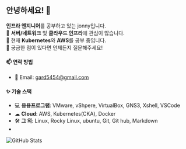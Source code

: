 ## 안녕하세요! 👋

**인프라 엔지니어**를 공부하고 있는 jonny입니다.  
🚀 **서버/네트워크** 및 **클라우드 인프라**에 관심이 많습니다.  
🌱 현재 **Kubernetes**와 **AWS**를 공부 중입니다.  
💬 궁금한 점이 있다면 언제든지 질문해주세요!  

#### 📫 연락 방법  
- 📧 Email: gard5454@gmail.com

#### ✨ 기술 스택  
- 💻 **응용프로그램**: VMware, vShpere, VirtualBox, GNS3, Xshell, VSCode
- ☁ **Cloud**: AWS, Kubernetes(CKA), Docker
- 🛠 **그 외**: Linux, Rocky Linux, ubuntu, Git, Git hub, Markdown
- 

![GitHub Stats](https://github-readme-stats.vercel.app/api?username=myusername&show_icons=true)
